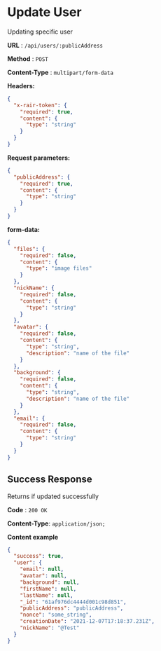 # Update User

Updating specific user

**URL** : `/api/users/:publicAddress`

**Method** : `POST`

**Content-Type** : `multipart/form-data`

**Headers:**

```json
{
  "x-rair-token": {
    "required": true,
    "content": {
      "type": "string"
    }
  }
}
```

**Request parameters:**

```json
{
  "publicAddress": {
    "required": true,
    "content": {
      "type": "string"
    }
  }
}
```

**form-data:**

```json
{
  "files": {
    "required": false,
    "content": {
      "type": "image files"
    }
  },
  "nickName": {
    "required": false,
    "content": {
      "type": "string"
    }
  },
  "avatar": {
    "required": false,
    "content": {
      "type": "string",
      "description": "name of the file"
    }
  },
  "background": {
    "required": false,
    "content": {
      "type": "string",
      "description": "name of the file"
    }
  },
  "email": {
    "required": false,
    "content": {
      "type": "string"
    }
  }
}
```

## Success Response

Returns if updated successfully

**Code** : `200 OK`

**Content-Type**: `application/json;`

**Content example**

```json
{
  "success": true,
  "user": {
    "email": null,
    "avatar": null,
    "background": null,
    "firstName": null,
    "lastName": null,
    "_id": "61af976dc4444d001c98d851",
    "publicAddress": "publicAddress",
    "nonce": "some_string",
    "creationDate": "2021-12-07T17:18:37.231Z",
    "nickName": "@Test"
  }
}
```
